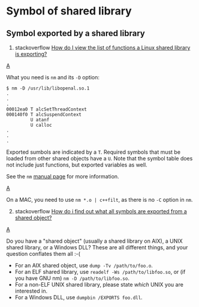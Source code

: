 # Symbol of shared library



## Symbol exported by a shared library

1) stackoverflow [How do I view the list of functions a Linux shared library is exporting?](https://stackoverflow.com/questions/4514745/how-do-i-view-the-list-of-functions-a-linux-shared-library-is-exporting)



[A](https://stackoverflow.com/a/4514781)

What you need is `nm` and its `-D` option:

```shell
$ nm -D /usr/lib/libopenal.so.1
.
.
.
00012ea0 T alcSetThreadContext
000140f0 T alcSuspendContext
         U atanf
         U calloc
.
.
.
```

Exported sumbols are indicated by a `T`. Required symbols that must be loaded from other shared objects have a `U`. Note that the symbol table does not include just functions, but exported variables as well.

See the `nm` [manual page](http://linux.die.net/man/1/nm) for more information.

[A](https://stackoverflow.com/a/31210206)

On a MAC, you need to use `nm *.o | c++filt`, as there is no `-C` option in `nm`.

2) stackoverflow [How do i find out what all symbols are exported from a shared object?](https://stackoverflow.com/questions/1237575/how-do-i-find-out-what-all-symbols-are-exported-from-a-shared-object)

[A](https://stackoverflow.com/a/1250597)

Do you have a "shared object" (usually a shared library on AIX), a UNIX shared library, or a Windows DLL? These are all different things, and your question conflates them all :-(

- For an AIX shared object, use `dump -Tv /path/to/foo.o`.
- For an ELF shared library, use `readelf -Ws /path/to/libfoo.so`, or (if you have GNU nm) `nm -D /path/to/libfoo.so`.
- For a non-ELF UNIX shared library, please state *which* UNIX you are interested in.
- For a Windows DLL, use `dumpbin /EXPORTS foo.dll`.